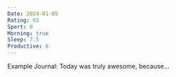 ```yaml
---
Date: 2024-01-05
Rating: 65
Sport: 0
Morning: true
Sleep: 7.5
Productive: 6
---
```

Example Journal:
Today was truly awesome, because...
